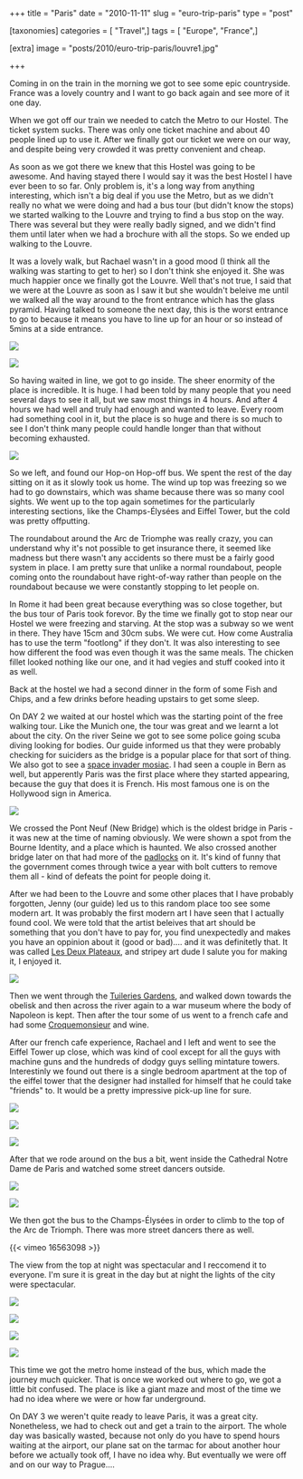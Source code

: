 +++
title = "Paris"
date = "2010-11-11"
slug = "euro-trip-paris"
type = "post"

[taxonomies]
categories = [ "Travel",]
tags = [ "Europe", "France",]

[extra]
image = "posts/2010/euro-trip-paris/louvre1.jpg"

+++

Coming in on the train in the morning we got to see some epic countryside. France was a lovely country and I want to go back again and see more of it one day.

When we got off our train we needed to catch the Metro to our Hostel. The ticket system sucks. There was only one ticket machine and about 40 people lined up to use it. After we finally got our ticket we were on our way, and despite being very crowded it was pretty convenient and cheap.

As soon as we got there we knew that this Hostel was going to be awesome. And having stayed there I would say it was the best Hostel I have ever been to so far. Only problem is, it's a long way from anything interesting, which isn't a big deal if you use the Metro, but as we didn't really no what we were doing and had a bus tour (but didn't know the stops) we started walking to the Louvre and trying to find a bus stop on the way. There was several but they were really badly signed, and we didn't find them until later when we had a brochure with all the stops. So we ended up walking to the Louvre.

It was a lovely walk, but Rachael wasn't in a good mood (I think all the walking was starting to get to her) so I don't think she enjoyed it. She was much happier once we finally got the Louvre. Well that's not true, I said that we were at the Louvre as soon as I saw it but she wouldn't beleive me until we walked all the way around to the front entrance which has the glass pyramid. Having talked to someone the next day, this is the worst entrance to go to because it means you have to line up for an hour or so instead of 5mins at a side entrance.

![](louvre1.jpg)

![](louvre2.jpg)

So having waited in line, we got to go inside. The sheer enormity of the place is incredible. It is huge. I had been told by many people that you need several days to see it all, but we saw most things in 4 hours. And after 4 hours we had well and truly had enough and wanted to leave. Every room had something cool in it, but the place is so huge and there is so much to see I don't think many people could handle longer than that without becoming exhausted.

![](louvre3.jpg)

So we left, and found our Hop-on Hop-off bus. We spent the rest of the day sitting on it as it slowly took us home. The wind up top was freezing so we had to go downstairs, which was shame because there was so many cool sights. We went up to the top again sometimes for the particularly interesting sections, like the Champs-Élysées and Eiffel Tower, but the cold was pretty offputting.

The roundabout around the Arc de Triomphe was really crazy, you can understand why it's not possible to get insurance there, it seemed like madness but there wasn't any accidents so there must be a fairly good system in place. I am pretty sure that unlike a normal roundabout, people coming onto the roundabout have right-of-way rather than people on the roundabout because we were constantly stopping to let people on.

In Rome it had been great because everything was so close together, but the bus tour of Paris took forevor. By the time we finally got to stop near our Hostel we were freezing and starving. At the stop was a subway so we went in there. They have 15cm and 30cm subs. We were cut. How come Australia has to use the term "footlong" if they don't. It was also interesting to see how different the food was even though it was the same meals. The chicken fillet looked nothing like our one, and it had vegies and stuff cooked into it as well.

Back at the hostel we had a second dinner in the form of some Fish and Chips, and a few drinks before heading upstairs to get some sleep.

On DAY 2 we waited at our hostel which was the starting point of the free walking tour. Like the Munich one, the tour was great and we learnt a lot about the city. On the river Seine we got to see some police going scuba diving looking for bodies. Our guide informed us that they were probably checking for suiciders as the bridge is a popular place for that sort of thing. We also got to see a [space invader mosiac](http://en.wikipedia.org/wiki/Invader_%28artist%29). I had seen a couple in Bern as well, but apperently Paris was the first place where they started appearing, because the guy that does it is French. His most famous one is on the Hollywood sign in America.

![](spaceinvaders.jpg)

We crossed the Pont Neuf (New Bridge) which is the oldest bridge in Paris - it was new at the time of naming obviously. We were shown a spot from the Bourne Identity, and a place which is haunted. We also crossed another bridge later on that had more of the [padlocks](http://en.wikipedia.org/wiki/Love_padlocks) on it. It's kind of funny that the government comes through twice a year with bolt cutters to remove them all - kind of defeats the point for people doing it.

After we had been to the Louvre and some other places that I have probably forgotten, Jenny (our guide) led us to this random place too see some modern art. It was probably the first modern art I have seen that I actually found cool. We were told that the artist beleives that art should be something that you don't have to pay for, you find unexpectedly and makes you have an oppinion about it (good or bad).... and it was definitetly that. It was called [Les Deux Plateaux](http://www.telegraph.co.uk/culture/art/4613494/Public-art.html?image=1), and stripey art dude I salute you for making it, I enjoyed it.

![](modernart.jpg)

Then we went through the [Tuileries Gardens](http://en.wikipedia.org/wiki/Tuileries_Garden), and walked down towards the obelisk and then across the river again to a war museum where the body of Napoleon is kept. Then after the tour some of us went to a french cafe and had some [Croquemonsieur](http://en.wikipedia.org/wiki/Croque-monsieur) and wine.

After our french cafe experience, Rachael and I left and went to see the Eiffel Tower up close, which was kind of cool except for all the guys with machine guns and the hundreds of dodgy guys selling mintature towers. Interestinly we found out there is a single bedroom apartment at the top of the eiffel tower that the designer had installed for himself that he could take "friends" to. It would be a pretty impressive pick-up line for sure.

![](eiffel1.jpg)

![](eiffel2.jpg)

![](eiffel-guns.jpg)

After that we rode around on the bus a bit, went inside the Cathedral Notre Dame de Paris and watched some street dancers outside.

![](notredame1.jpg)

![](notredame2.jpg)

We then got the bus to the Champs-Élysées in order to climb to the top of the Arc de Triomph. There was more street dancers there as well.

{{< vimeo 16563098 >}}

The view from the top at night was spectacular and I reccomend it to everyone. I'm sure it is great in the day but at night the lights of the city were spectacular.

![](arc1.jpg)

![](arc2.jpg)

![](arc3.jpg)

![](arc4.jpg)

This time we got the metro home instead of the bus, which made the journey much quicker. That is once we worked out where to go, we got a little bit confused. The place is like a giant maze and most of the time we had no idea where we were or how far underground.

On DAY 3 we weren't quite ready to leave Paris, it was a great city. Nonetheless, we had to check out and get a train to the airport. The whole day was basically wasted, because not only do you have to spend hours waiting at the airport, our plane sat on the tarmac for about another hour before we actually took off, I have no idea why. But eventually we were off and on our way to Prague....